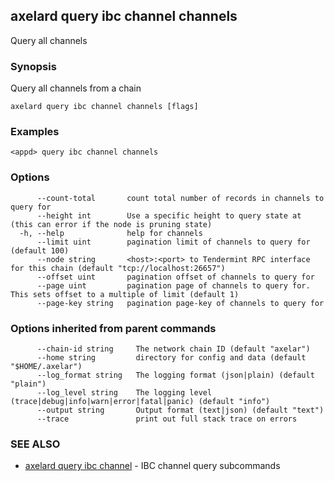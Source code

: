 ## axelard query ibc channel channels

Query all channels

### Synopsis

Query all channels from a chain

```
axelard query ibc channel channels [flags]
```

### Examples

```
<appd> query ibc channel channels
```

### Options

```
      --count-total       count total number of records in channels to query for
      --height int        Use a specific height to query state at (this can error if the node is pruning state)
  -h, --help              help for channels
      --limit uint        pagination limit of channels to query for (default 100)
      --node string       <host>:<port> to Tendermint RPC interface for this chain (default "tcp://localhost:26657")
      --offset uint       pagination offset of channels to query for
      --page uint         pagination page of channels to query for. This sets offset to a multiple of limit (default 1)
      --page-key string   pagination page-key of channels to query for
```

### Options inherited from parent commands

```
      --chain-id string     The network chain ID (default "axelar")
      --home string         directory for config and data (default "$HOME/.axelar")
      --log_format string   The logging format (json|plain) (default "plain")
      --log_level string    The logging level (trace|debug|info|warn|error|fatal|panic) (default "info")
      --output string       Output format (text|json) (default "text")
      --trace               print out full stack trace on errors
```

### SEE ALSO

* [axelard query ibc channel](axelard_query_ibc_channel.md)	 - IBC channel query subcommands

